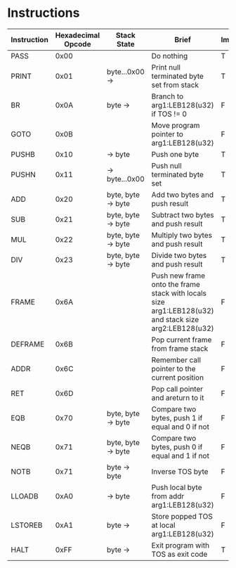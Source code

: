 # Instructions

| Instruction | Hexadecimal Opcode | Stack State        | Brief                                                                                                 | Implemented? |
|-------------|--------------------|--------------------|-------------------------------------------------------------------------------------------------------|--------------|
| PASS        | 0x00               |                    | Do nothing                                                                                            |       T      |
| PRINT       | 0x01               | byte...0x00 ->     | Print null terminated byte set from stack                                                             |       T      |
| BR          | 0x0A               | byte ->            | Branch to arg1:LEB128(u32) if TOS != 0                                                                |       F      |
| GOTO        | 0x0B               |                    | Move program pointer to arg1:LEB128(u32)                                                              |       F      |
| PUSHB       | 0x10               | -> byte            | Push one byte                                                                                         |       T      |
| PUSHN       | 0x11               | -> byte...0x00     | Push null terminated byte set                                                                         |       T      |
| ADD         | 0x20               | byte, byte -> byte | Add two bytes and push result                                                                         |       T      |
| SUB         | 0x21               | byte, byte -> byte | Subtract two bytes and push result                                                                    |       T      |
| MUL         | 0x22               | byte, byte -> byte | Multiply two bytes and push result                                                                    |       T      |
| DIV         | 0x23               | byte, byte -> byte | Divide two bytes and push result                                                                      |       T      |
| FRAME       | 0x6A               |                    | Push new frame onto the frame stack with locals size arg1:LEB128(u32) and stack size arg2:LEB128(u32) |       F      |
| DEFRAME     | 0x6B               |                    | Pop current frame from frame stack                                                                    |       F      |
| ADDR        | 0x6C               |                    | Remember call pointer to the current position                                                         |       F      |
| RET         | 0x6D               |                    | Pop call pointer and areturn to it                                                                    |       F      | 
| EQB         | 0x70               | byte, byte -> byte | Compare two bytes, push 1 if equal and 0 if not                                                       |       F      |
| NEQB        | 0x71               | byte, byte -> byte | Compare two bytes, push 0 if equal and 1 if not                                                       |       F      |
| NOTB        | 0x71               | byte -> byte       | Inverse TOS byte                                                                                      |       F      | 
| LLOADB      | 0xA0               | -> byte            | Push local byte from addr arg1:LEB128(u32)                                                            |       F      |
| LSTOREB     | 0xA1               | byte ->            | Store popped TOS at local arg1:LEB128(u32)                                                            |       F      |
| HALT        | 0xFF               | byte ->            | Exit program with TOS as exit code                                                                    |       T      |